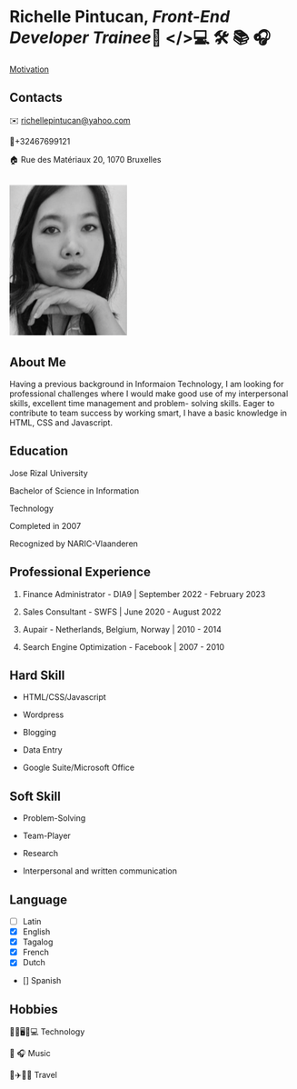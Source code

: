# Richelle Pintucan, *Front-End Developer Trainee*👸 </>💻 🛠 📚 🎧

[Motivation](https://codepen.io/richellepintucan/pen/MWPgwya/)

## Contacts

✉️ richellepintucan@yahoo.com

🤙+32467699121

🏠 Rue des Matériaux 20, 1070 Bruxelles

## ![My id photo](./img/richellepintucan.png)

## About Me

Having a previous background in Informaion Technology, I am looking for
professional challenges where I would make good use of my interpersonal skills,
excellent time management and problem- solving skills. Eager to contribute to
team success by working smart, I have a basic knowledge in HTML, CSS and
Javascript.

## Education

Jose Rizal University

Bachelor of Science in Information

Technology

Completed in 2007

Recognized by NARIC-Vlaanderen

## Professional Experience

1. Finance Administrator - DIA9 | September 2022 - February 2023

2. Sales Consultant - SWFS | June 2020 - August 2022

3. Aupair - Netherlands, Belgium, Norway | 2010 - 2014

4. Search Engine Optimization - Facebook | 2007 - 2010

## Hard Skill

- HTML/CSS/Javascript

- Wordpress

- Blogging

- Data Entry

- Google Suite/Microsoft Office

## Soft Skill

- Problem-Solving

- Team-Player

- Research

- Interpersonal and written communication

## Language

- [ ] Latin
- [x] English
- [x] Tagalog
- [x] French
- [x] Dutch
- [] Spanish

## Hobbies

🕵️‍♀️🖥️📱💻 Technology

🎵 🎧 Music

🧳✈️📍✨ Travel
